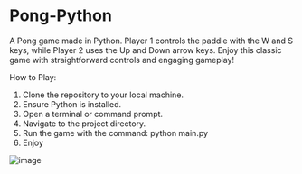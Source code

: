 # Pong-Python
A Pong game made in Python. Player 1 controls the paddle with the W and S keys, while Player 2 uses the Up and Down arrow keys. Enjoy this classic game with straightforward controls and engaging gameplay!

How to Play:

1. Clone the repository to your local machine.
2. Ensure Python is installed.
3. Open a terminal or command prompt.
4. Navigate to the project directory.
5. Run the game with the command: python main.py
6. Enjoy

![image](https://github.com/HamzaK7329/Pong-Python/assets/87691122/af3ff0a0-96f0-4083-be28-2826e662b4df)
